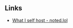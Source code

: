 ## Links 
- [What I self host - noted.lol](https://noted.lol/what-are-your-most-used-self-hosted-applications/)
